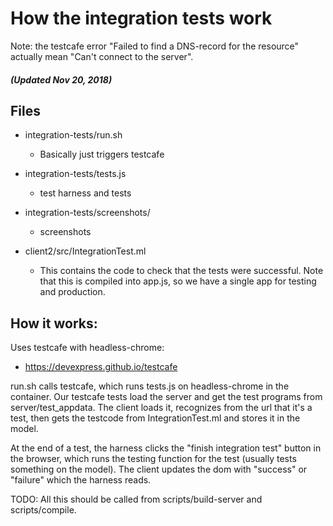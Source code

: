 # How the integration tests work

Note: the testcafe error "Failed to find a DNS-record for the resource"
actually mean "Can't connect to the server".

##### (Updated Nov 20, 2018)

## Files

- integration-tests/run.sh
  - Basically just triggers testcafe

- integration-tests/tests.js
  - test harness and tests

- integration-tests/screenshots/
  - screenshots

- client2/src/IntegrationTest.ml
  - This contains the code to check that the tests were successful.
    Note that this is compiled into app.js, so we have a
    single app for testing and production.


## How it works:

Uses testcafe with headless-chrome:
- https://devexpress.github.io/testcafe

run.sh calls testcafe, which runs tests.js on headless-chrome in the
container. Our testcafe tests load the server and get the test programs
from server/test_appdata. The client loads it, recognizes from the url
that it's a test, then gets the testcode from IntegrationTest.ml and
stores it in the model.

At the end of a test, the harness clicks the "finish integration test"
button in the browser, which runs the testing function for the test
(usually tests something on the model). The client updates the dom with
"success" or "failure" which the harness reads.

TODO: All this should be called from scripts/build-server and
scripts/compile.

